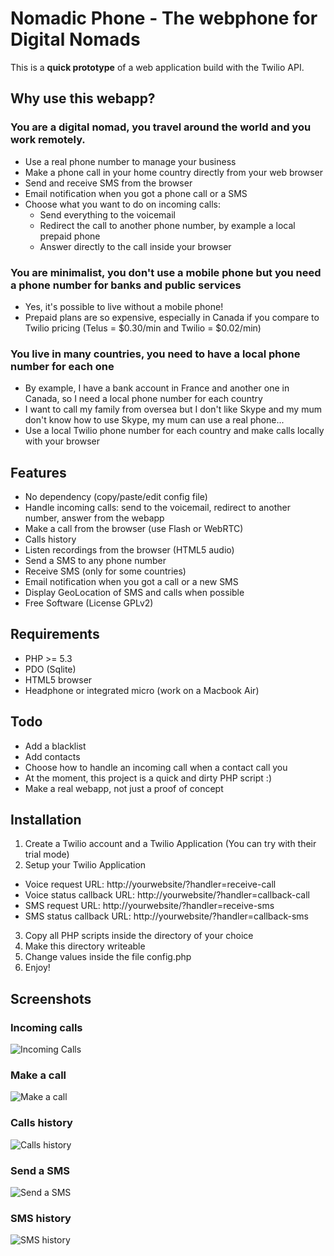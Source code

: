 Nomadic Phone - The webphone for Digital Nomads
===============================================

This is a **quick prototype** of a web application build with the Twilio API.

Why use this webapp?
--------------------

### You are a digital nomad, you travel around the world and you work remotely.

- Use a real phone number to manage your business
- Make a phone call in your home country directly from your web browser
- Send and receive SMS from the browser
- Email notification when you got a phone call or a SMS
- Choose what you want to do on incoming calls:
  - Send everything to the voicemail
  - Redirect the call to another phone number, by example a local prepaid phone
  - Answer directly to the call inside your browser

### You are minimalist, you don't use a mobile phone but you need a phone number for banks and public services

- Yes, it's possible to live without a mobile phone!
- Prepaid plans are so expensive, especially in Canada if you compare to Twilio pricing (Telus = $0.30/min and Twilio = $0.02/min)

### You live in many countries, you need to have a local phone number for each one

- By example, I have a bank account in France and another one in Canada, so I need a local phone number for each country
- I want to call my family from oversea but I don't like Skype and my mum don't know how to use Skype, my mum can use a real phone...
- Use a local Twilio phone number for each country and make calls locally with your browser

Features
--------

- No dependency (copy/paste/edit config file)
- Handle incoming calls: send to the voicemail, redirect to another number, answer from the webapp
- Make a call from the browser (use Flash or WebRTC)
- Calls history
- Listen recordings from the browser (HTML5 audio)
- Send a SMS to any phone number
- Receive SMS (only for some countries)
- Email notification when you got a call or a new SMS
- Display GeoLocation of SMS and calls when possible
- Free Software (License GPLv2)

Requirements
------------

- PHP >= 5.3
- PDO (Sqlite)
- HTML5 browser
- Headphone or integrated micro (work on a Macbook Air)

Todo
----

- Add a blacklist
- Add contacts
- Choose how to handle an incoming call when a contact call you
- At the moment, this project is a quick and dirty PHP script :)
- Make a real webapp, not just a proof of concept

Installation
------------

1. Create a Twilio account and a Twilio Application (You can try with their trial mode)
2. Setup your Twilio Application

  - Voice request URL: http://yourwebsite/?handler=receive-call
  - Voice status callback URL: http://yourwebsite/?handler=callback-call
  - SMS request URL: http://yourwebsite/?handler=receive-sms
  - SMS status callback URL: http://yourwebsite/?handler=callback-sms

3. Copy all PHP scripts inside the directory of your choice
4. Make this directory writeable
5. Change values inside the file config.php
6. Enjoy!

Screenshots
-----------

### Incoming calls

![Incoming Calls](https://raw.github.com/fguillot/NomadicPhone/master/screenshots/incoming_calls.png "Incoming calls")

### Make a call

![Make a call](https://raw.github.com/fguillot/NomadicPhone/master/screenshots/make_call.png "Make a call")

### Calls history

![Calls history](https://raw.github.com/fguillot/NomadicPhone/master/screenshots/calls_history.png "Calls history")

### Send a SMS

![Send a SMS](https://raw.github.com/fguillot/NomadicPhone/master/screenshots/send_sms.png "Send a SMS")

### SMS history

![SMS history](https://raw.github.com/fguillot/NomadicPhone/master/screenshots/sms_history.png "SMS history")